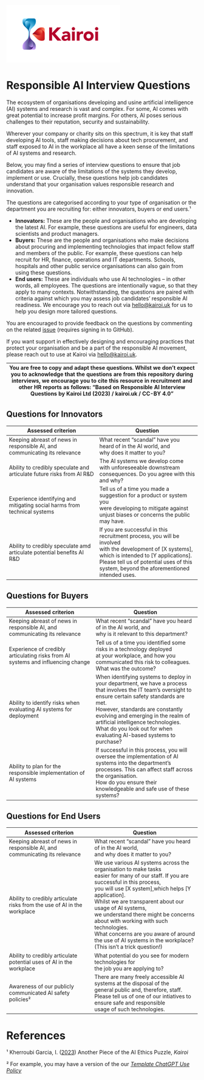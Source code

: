 <img src="https://github.com/KairoiAI/Branding/blob/main/Logo/Kairoi_Logo_Small.png?raw=true">

# Responsible AI Interview Questions
The ecosystem of organisations developing and usine artificial intelligence (AI) systems and research is vast and complex.
For some, AI comes with great potential to increase profit margins.
For others, AI poses serious challenges to their reputation, security and sustainability.

Wherever your company or charity sits on this spectrum, it is key that staff developing AI tools, staff making decisions about tech procurement, and staff exposed to AI in the workplace all have a keen sense of the limitations of AI systems and research.

Below, you may find a series of interview questions to ensure that job candidates are aware of the limitations of the systems they develop, implement or use.
Crucially, these questions help job candidates understand that your organisation values responsible research and innovation.

The questions are categorised according to your type of organisation or the department you are recruiting for: either innovators, buyers or end users.¹
* **Innovators:** These are the people and organisations who are developing the latest AI. For example, these questions are useful for engineers, data scientists and product managers.
*	**Buyers:** These are the people and organisations who make decisions about procuring and implementing technologies that impact fellow staff and members of the public. For example, these questions can help recruit for HR, finance, operations and IT departments. Schools, hospitals and other public service organisations can also gain from using these questions.
*	**End users:** These are individuals who use AI technologies – in other words, all employees.
The questions are intentionally vague, so that they apply to many contexts. Notwithstanding, the questions are paired with criteria against which you may assess job candidates’ responsible AI readiness. We encourage you to reach out via hello@kairoi.uk for us to help you design more tailored questions.

You are encouraged to provide feedback on the questions by commenting on the related [issue]([url](https://github.com/KairoiAI/Resources/issues/5)) (requires signing in to GitHub).

If you want support in effectively designing and encouraging practices that protect your organisation and be a part of the responsible AI movement, please reach out to use at Kairoi via hello@kairoi.uk.

| You are free to copy and adapt these questions. Whilst we don’t expect you to acknowledge that the questions are from this repository during interviews, we encourage you to cite this resource in recruitment and other HR reports as follows: “Based on Responsible AI Interview Questions by Kairoi Ltd (2023) / kairoi.uk / CC-BY 4.0” |
|---|

## Questions for Innovators
| Assessed criterion | Question |
|---|---|
| Keeping abreast of news in responsible AI, and communicating its relevance | What recent “scandal” have you heard of in the AI world, and <br>why does it matter to you? |
| Ability to credibly speculate and articulate future risks from AI R&D	| The AI systems we develop come with unforeseeable downstream <br>consequences. Do you agree with this and why? |
| Experience identifying and mitigating social harms from technical systems |	Tell us of a time you made a suggestion for a product or system you <br>were developing to mitigate against unjust biases or concerns the public may have. |
| Ability to credibly speculate amd articulate potential benefits AI R&D | If you are successful in this recruitment process, you will be involved <br>with the development of [X systems], which is intended to [Y applications]. <br>Please tell us of potential uses of this system, beyond the aforementioned intended uses. |

## Questions for Buyers
| Assessed criterion | Question |
|---|---|
| Keeping abreast of news in responsible AI, and communicating its relevance | What recent “scandal” have you heard of in the AI world, and <br>why is it relevant to this department? |
| Experience of credibly articulating risks from AI systems and influencing change | Tell us of a time you identified some risks in a technology deployed <br>at your workplace, and how you communicated this risk to colleagues. <br>What was the outcome? |
| Ability to identify risks when evaluating AI systems for deployment | When identifying systems to deploy in your department, we have a process <br>that involves the IT team’s oversight to ensure certain safety standards are met. <br>However, standards are constantly evolving and emerging in the realm of artificial intelligence technologies. <br>What do you look out for when evaluating AI-based systems to purchase? |
| Ability to plan for the responsible implementation of AI systems| If successful in this process, you will oversee the implementation of AI <br>systems into the department’s processes. This can affect staff across the organisation. <br>How do you ensure their knowledgeable and safe use of these systems? |

## Questions for End Users
| Assessed criterion | Question |
|---|---|
| Keeping abreast of news in responsible AI, and communicating its relevance | What recent “scandal” have you heard of in the AI world, <br>and why does it matter to you? |
| Ability to credibly articulate risks from the use of AI in the workplace | We use various AI systems across the organisation to make tasks<br> easier for many of our staff. If you are successful in this process, <br>you will use [X system],which helps [Y application]. <br>Whilst we are transparent about our usage of AI systems, <br>we understand there might be concerns about with working with such technologies. <br>What concerns are you aware of around the use of AI systems in the workplace? (This isn’t a trick question!) |
| Ability to credibly articulate potential uses of AI in the workplace | What potential do you see for modern technologies for <br>the job you are applying to? |
| Awareness of our publicly communicated AI safety policies² | There are many freely accessible AI systems at the disposal of the <br>general public and, therefore, staff. <br>Please tell us of one of our intiatives to ensure safe and responsible <br>usage of such technologies. |

# References
¹ Kherroubi Garcia, I. ([2023]([url](https://kairoi.uk/blog/another-piece-of-the-ai-ethics-puzzle/))) Another Piece of the AI Ethics Puzzle, _Kairoi_

² For example, you may have a version of the our [_Template ChatGPT Use Policy_](https://github.com/KairoiAI/Resources/blob/main/Template-ChatGPT-policy.md)
